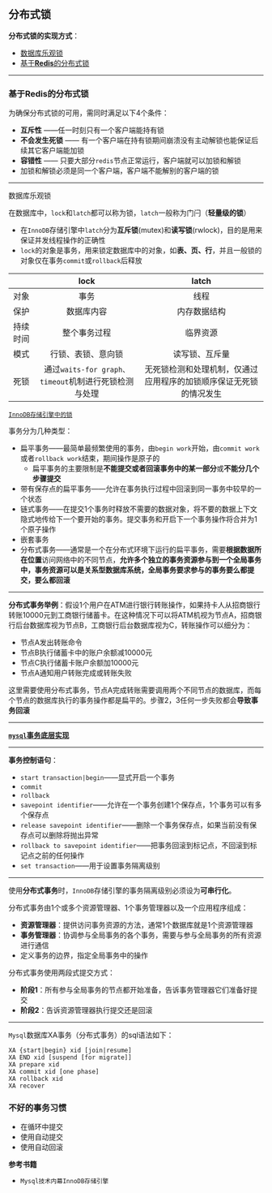 ## 分布式锁

**分布式锁的实现方式**：

+ <a href="#dbLock">数据库乐观锁</a>
+ <a href="#redisLock">基于**Redis**的分布式锁</a>


----

### <a name="redisLock">基于**Redis**的分布式锁</a>

为确保分布式锁的可用，需同时满足以下4个条件：

+ **互斥性** ——任一时刻只有一个客户端能持有锁
+ **不会发生死锁** —— 有一个客户端在持有锁期间崩溃没有主动解锁也能保证后续其它客户端能加锁
+ **容错性** —— 只要大部分`redis`节点正常运行，客户端就可以加锁和解锁
+ 加锁和解锁必须是同一个客户端，客户端不能解别的客户端的锁






----

<a name="dbLock">数据库乐观锁</a>

在数据库中，`lock`和`latch`都可以称为锁，`latch`一般称为门闩（**轻量级的锁**）

+ 在`InnoDB`存储引擎中`latch`分为**互斥锁**(mutex)和**读写锁**(rwlock)，目的是用来保证并发线程操作的正确性
+ `lock`的对象是事务，用来锁定数据库中的对象，如**表、页、行**，并且一般锁的对象仅在事务`commit`或`rollback`后释放





|      |                  lock                  |               latch               |
| :--: | :------------------------------------: | :-------------------------------: |
|  对象  |                   事务                   |                线程                 |
|  保护  |                 数据库内容                  |              内存数据结构               |
| 持续时间 |                 整个事务过程                 |               临界资源                |
|  模式  |               行锁、表锁、意向锁                |              读写锁、互斥量              |
|  死锁  | 通过`waits-for graph、timeout`机制进行死锁检测与处理 | 无死锁检测和处理机制，仅通过应用程序的加锁顺序保证无死锁的情况发生 |



<a href="https://github.com/HurricanGod/Home/blob/master/mysql/InnoDB%E5%AD%98%E5%82%A8%E5%BC%95%E6%93%8E.md#InnodbLock">`InnoDB存储引擎中的锁`</a>



事务分为几种类型：

+ 扁平事务——最简单最频繁使用的事务，由`begin work`开始，由`commit work`或者`rollback work`结束，期间操作是原子的
  + 扁平事务的主要限制是**不能提交或者回滚事务中的某一部分**或**不能分几个步骤提交**
+ 带有保存点的扁平事务——允许在事务执行过程中回滚到同一事务中较早的一个状态
+ 链式事务——在提交1个事务时释放不需要的数据对象，将不要的数据上下文隐式地传给下一个要开始的事务。提交事务和开启下一个事务操作将合并为1个原子操作
+ 嵌套事务
+ 分布式事务——通常是一个在分布式环境下运行的扁平事务，需要**根据数据所在位置**访问网络中的不同节点，**允许多个独立的事务资源参与到一个全局事务中，事务资源可以是关系型数据库系统，全局事务要求参与的事务要么都提交，要么都回滚**




------


**分布式事务举例**：假设1个用户在ATM进行银行转账操作，如果持卡人从招商银行转账10000元到工商银行储蓄卡。在这种情况下可以将ATM机视为节点A，招商银行后台数据库视为节点B，工商银行后台数据库视为C，转账操作可以细分为：

+ 节点A发出转账命令
+ 节点B执行储蓄卡中的账户余额减10000元
+ 节点C执行储蓄卡账户余额加10000元
+ 节点A通知用户转账完成或转账失败

这里需要使用分布式事务，节点A完成转账需要调用两个不同节点的数据库，而每个节点的数据库执行的事务操作都是扁平的。步骤2，3任何一步失败都会**导致事务回滚**

-----

<a href="https://github.com/HurricanGod/Home/blob/master/mysql/mysqlTransactionImpl.md">**`mysql`事务底层实现**</a>



-----

**事务控制语句**：

+ `start transaction|begin`——显式开启一个事务
+ `commit`
+ `rollback`
+ `savepoint identifier`——允许在一个事务创建1个保存点，1个事务可以有多个保存点
+ `release savepoint identifier`——删除一个事务保存点，如果当前没有保存点可以删除将抛出异常
+ `rollback to savepoint identifier`——把事务回滚到标记点，不回滚到标记点之前的任何操作
+ `set transaction`——用于设置事务隔离级别




-----


使用**分布式事务**时，`InnoDB`存储引擎的事务隔离级别必须设为**可串行化**。

分布式事务由1个或多个资源管理器、1个事务管理器以及一个应用程序组成：

+ **资源管理器**：提供访问事务资源的方法，通常1个数据库就是1个资源管理器
+ **事务管理器**：协调参与全局事务的各个事务，需要与参与全局事务的所有资源进行通信
+ 定义事务的边界，指定全局事务中的操作





分布式事务使用两段式提交方式：

+ **阶段1**：所有参与全局事务的节点都开始准备，告诉事务管理器它们准备好提交
+ **阶段2**：告诉资源管理器执行提交还是回滚




-----


`Mysql`数据库XA事务（分布式事务）的sql语法如下：

```mysql
XA {start|begin} xid [join|resume]
XA END xid [suspend [for migrate]]
XA prepare xid
XA commit xid [one phase]
XA rollback xid
XA recover
```





### 不好的事务习惯

+ 在循环中提交
+ 使用自动提交
+ 使用自动回滚







**参考书籍**

+ `Mysql技术内幕InnoDB存储引擎`
